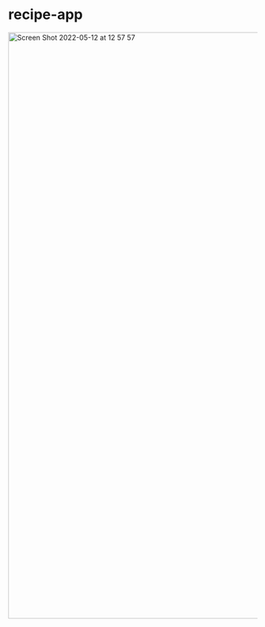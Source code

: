 # recipe-app

<img width="1185" alt="Screen Shot 2022-05-12 at 12 57 57" src="https://user-images.githubusercontent.com/34807727/168045142-4b9e5a4f-a33c-4da5-97a1-6b79d0a2b1ef.png">
